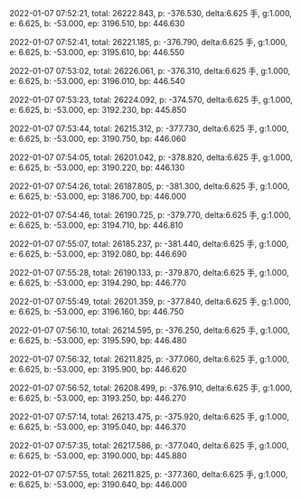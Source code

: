 2022-01-07 07:52:21, total: 26222.843, p: -376.530, delta:6.625 手, g:1.000, e: 6.625, b: -53.000, ep: 3196.510, bp: 446.630

2022-01-07 07:52:41, total: 26221.185, p: -376.790, delta:6.625 手, g:1.000, e: 6.625, b: -53.000, ep: 3195.610, bp: 446.550

2022-01-07 07:53:02, total: 26226.061, p: -376.310, delta:6.625 手, g:1.000, e: 6.625, b: -53.000, ep: 3196.010, bp: 446.540

2022-01-07 07:53:23, total: 26224.092, p: -374.570, delta:6.625 手, g:1.000, e: 6.625, b: -53.000, ep: 3192.230, bp: 445.850

2022-01-07 07:53:44, total: 26215.312, p: -377.730, delta:6.625 手, g:1.000, e: 6.625, b: -53.000, ep: 3190.750, bp: 446.060

2022-01-07 07:54:05, total: 26201.042, p: -378.820, delta:6.625 手, g:1.000, e: 6.625, b: -53.000, ep: 3190.220, bp: 446.130

2022-01-07 07:54:26, total: 26187.805, p: -381.300, delta:6.625 手, g:1.000, e: 6.625, b: -53.000, ep: 3186.700, bp: 446.000

2022-01-07 07:54:46, total: 26190.725, p: -379.770, delta:6.625 手, g:1.000, e: 6.625, b: -53.000, ep: 3194.710, bp: 446.810

2022-01-07 07:55:07, total: 26185.237, p: -381.440, delta:6.625 手, g:1.000, e: 6.625, b: -53.000, ep: 3192.080, bp: 446.690

2022-01-07 07:55:28, total: 26190.133, p: -379.870, delta:6.625 手, g:1.000, e: 6.625, b: -53.000, ep: 3194.290, bp: 446.770

2022-01-07 07:55:49, total: 26201.359, p: -377.840, delta:6.625 手, g:1.000, e: 6.625, b: -53.000, ep: 3196.160, bp: 446.750

2022-01-07 07:56:10, total: 26214.595, p: -376.250, delta:6.625 手, g:1.000, e: 6.625, b: -53.000, ep: 3195.590, bp: 446.480

2022-01-07 07:56:32, total: 26211.825, p: -377.060, delta:6.625 手, g:1.000, e: 6.625, b: -53.000, ep: 3195.900, bp: 446.620

2022-01-07 07:56:52, total: 26208.499, p: -376.910, delta:6.625 手, g:1.000, e: 6.625, b: -53.000, ep: 3193.250, bp: 446.270

2022-01-07 07:57:14, total: 26213.475, p: -375.920, delta:6.625 手, g:1.000, e: 6.625, b: -53.000, ep: 3195.040, bp: 446.370

2022-01-07 07:57:35, total: 26217.586, p: -377.040, delta:6.625 手, g:1.000, e: 6.625, b: -53.000, ep: 3190.000, bp: 445.880

2022-01-07 07:57:55, total: 26211.825, p: -377.360, delta:6.625 手, g:1.000, e: 6.625, b: -53.000, ep: 3190.640, bp: 446.000